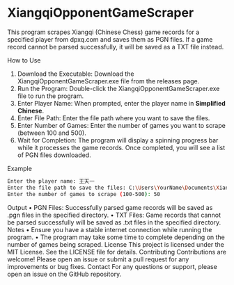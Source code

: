 # XiangqiOpponentGameScraper
This program scrapes Xiangqi (Chinese Chess) game records for a specified player from dpxq.com and saves them as PGN files. If a game record cannot be parsed successfully, it will be saved as a TXT file instead.

How to Use
1.	Download the Executable: Download the XiangqiOpponentGameScraper.exe file from the releases page.
2.	Run the Program: Double-click the XiangqiOpponentGameScraper.exe file to run the program.
3.	Enter Player Name: When prompted, enter the player name in  <strong>Simplified Chinese</strong>.
4.	Enter File Path: Enter the file path where you want to save the files.
5.	Enter Number of Games: Enter the number of games you want to scrape (between 100 and 500).
6.	Wait for Completion: The program will display a spinning progress bar while it processes the game records. Once completed, you will see a list of PGN files downloaded.
   
Example
```bash
Enter the player name: 王天一
Enter the file path to save the files: C:\Users\YourName\Documents\XiangqiGames
Enter the number of games to scrape (100-500): 50
```

Output
•	PGN Files: Successfully parsed game records will be saved as .pgn files in the specified directory.
•	TXT Files: Game records that cannot be parsed successfully will be saved as .txt files in the specified directory.
Notes
•	Ensure you have a stable internet connection while running the program.
•	The program may take some time to complete depending on the number of games being scraped.
License
This project is licensed under the MIT License. See the LICENSE file for details.
Contributing
Contributions are welcome! Please open an issue or submit a pull request for any improvements or bug fixes.
Contact
For any questions or support, please open an issue on the GitHub repository.
